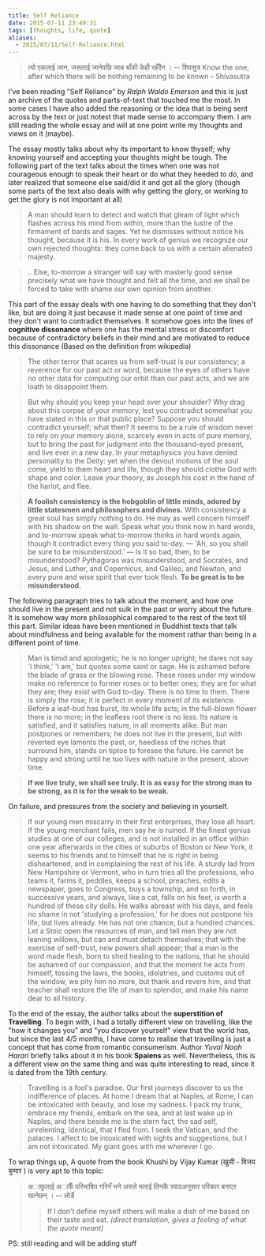```yaml
---
title: Self Reliance
date: 2015-07-11 23:49:31
tags: [thoughts, life, quote]
aliases:
  - 2015/07/11/Self-Reliance.html
---
```


> त्यो एकलाई जान, जसलाई जानेपछि जान्न बाँकी केही रहँदैन । -- शिवसुत्र
> Know the one, after which there will be nothing remaining to be known - Shivasutra


I've been reading "Self Reliance" by _Ralph Waldo Emerson_ and this is just an archive of the quotes and parts-of-text that touched me the most. In some cases I have also added the reasoning or the idea that is being sent across by the text or just notest that made sense to accompany them. I am still reading the whole essay and will at one point write my thoughts and views on it (maybe).

The essay mostly talks about why its important to know thyself; why knowing yourself and accepting your thoughts might be tough. The following part of the text talks about the times when one was not courageous enough to speak their heart or do what they heeded to do, and later realized that someone else said/did it and got all the glory (though some parts of the text also deals with why getting the glory, or working to get the glory is not important at all)

> A man should learn to detect and watch that gleam of light which flashes across his mind from within, more than the lustre of the firmament of bards and sages. Yet he dismisses without notice his thought, because it is his. In every work of genius we recognize our own rejected thoughts: they come back to us with a certain alienated majesty.

> .. Else, to-morrow a stranger will say with masterly good sense precisely what we have thought and felt all the time, and we shall be forced to take with shame our own opinion from another.


This part of the essay deals with one having to do something that they don't like, but are doing it just because it made sense at one point of time and they don't want to contradict themselves. It somehow goes into the lines of __cognitive dissonance__ where one has the mental stress or discomfort because of contradictory beliefs in their mind and are motivated to reduce this dissonance (Based on the definition from wikipedia)

> The other terror that scares us from self-trust is our consistency; a reverence for our past act or word, because the eyes of others have no other data for computing our orbit than our past acts, and we are loath to disappoint them.

> But why should you keep your head over your shoulder? Why drag about this corpse of your memory, lest you contradict somewhat you have stated in this or that public place? Suppose you should contradict yourself; what then? It seems to be a rule of wisdom never to rely on your memory alone, scarcely even in acts of pure memory, but to bring the past for judgment into the thousand-eyed present, and live ever in a new day. In your metaphysics you have denied personality to the Deity: yet when the devout motions of the soul come, yield to them heart and life, though they should clothe God with shape and color. Leave your theory, as Joseph his coat in the hand of the harlot, and flee.

> __A foolish consistency is the hobgoblin of little minds, adored by little statesmen and philosophers and divines.__ With consistency a great soul has simply nothing to do. He may as well concern himself with his shadow on the wall. Speak what you think now in hard words, and to-morrow speak what to-morrow thinks in hard words again, though it contradict every thing you said to-day. — 'Ah, so you shall be sure to be misunderstood.' — Is it so bad, then, to be misunderstood? Pythagoras was misunderstood, and Socrates, and Jesus, and Luther, and Copernicus, and Galileo, and Newton, and every pure and wise spirit that ever took flesh. __To be great is to be misunderstood.__

The following paragraph tries to talk about the moment, and how one should live in the present and not sulk in the past or worry about the future. It is somehow way more philosophical compared to the rest of the text till this part. Similar ideas have been mentioned in Buddhist texts that talk about mindfulness and being available for the moment rathar than being in a different point of time.

> Man is timid and apologetic; he is no longer upright; he dares not say 'I think,' 'I am,' but quotes some saint or sage. He is ashamed before the blade of grass or the blowing rose. These roses under my window make no reference to former roses or to better ones; they are for what they are; they exist with God to-day. There is no time to them. There is simply the rose; it is perfect in every moment of its existence. Before a leaf-bud has burst, its whole life acts; in the full-blown flower there is no more; in the leafless root there is no less. Its nature is satisfied, and it satisfies nature, in all moments alike. But man postpones or remembers; he does not live in the present, but with reverted eye laments the past, or, heedless of the riches that surround him, stands on tiptoe to foresee the future. He cannot be happy and strong until he too lives with nature in the present, above time. 

> __If we live truly, we shall see truly. It is as easy for the strong man to be strong, as it is for the weak to be weak.__

On failure, and pressures from the society and believing in yourself.

> If our young men miscarry in their first enterprises, they lose all heart. If the young merchant fails, men say he is ruined. If the finest genius studies at one of our colleges, and is not installed in an office within one year afterwards in the cities or suburbs of Boston or New York, it seems to his friends and to himself that he is right in being disheartened, and in complaining the rest of his life. A sturdy lad from New Hampshire or Vermont, who in turn tries all the professions, who teams it, farms it, peddles, keeps a school, preaches, edits a newspaper, goes to Congress, buys a township, and so forth, in successive years, and always, like a cat, falls on his feet, is worth a hundred of these city dolls. He walks abreast with his days, and feels no shame in not 'studying a profession,' for he does not postpone his life, but lives already. He has not one chance, but a hundred chances. Let a Stoic open the resources of man, and tell men they are not leaning willows, but can and must detach themselves; that with the exercise of self-trust, new powers shall appear; that a man is the word made flesh, born to shed healing to the nations, that he should be ashamed of our compassion, and that the moment he acts from himself, tossing the laws, the books, idolatries, and customs out of the window, we pity him no more, but thank and revere him, and that teacher shall restore the life of man to splendor, and make his name dear to all history.

To the end of the essay, the author talks about the __superstition of Travelling__. To begin with, I had a totally different view on travelling, like the "how it changes you" and "you discover yourself" view that the world has, but since the last 4/5 months, I have come to realise that travelling is just a concept that has come from romantic consumerism. Author _Yuval Noah Harari_ briefly talks about it in his book __Spaiens__ as well. Nevertheless, this is a different view on the same thing and was quite interesting to read, since it is dated from the 19th century.

> Travelling is a fool's paradise. Our first journeys discover to us the indifference of places. At home I dream that at Naples, at Rome, I can be intoxicated with beauty, and lose my sadness. I pack my trunk, embrace my friends, embark on the sea, and at last wake up in Naples, and there beside me is the stern fact, the sad self, unrelenting, identical, that I fled from. I seek the Vatican, and the palaces. I affect to be intoxicated with sights and suggestions, but I am not intoxicated. My giant goes with me wherever I go.


To wrap things up,
A quote from the book Khushi by Vijay Kumar (खुसी - विजय कुमार ) is very apt to this topic:

> अाफूलाई अाफैँ परिभाषित गरिनँ भने अरुले मलाई तिनकै स्वादअनुसार परिकार बनाएर खानेछन् ।
> -- लोर्डे
> > If I don't define myself others will make a dish of me based on their taste and eat. _(direct translation, gives a feeling of what the quote meant)_

PS: still reading and will be adding stuff

